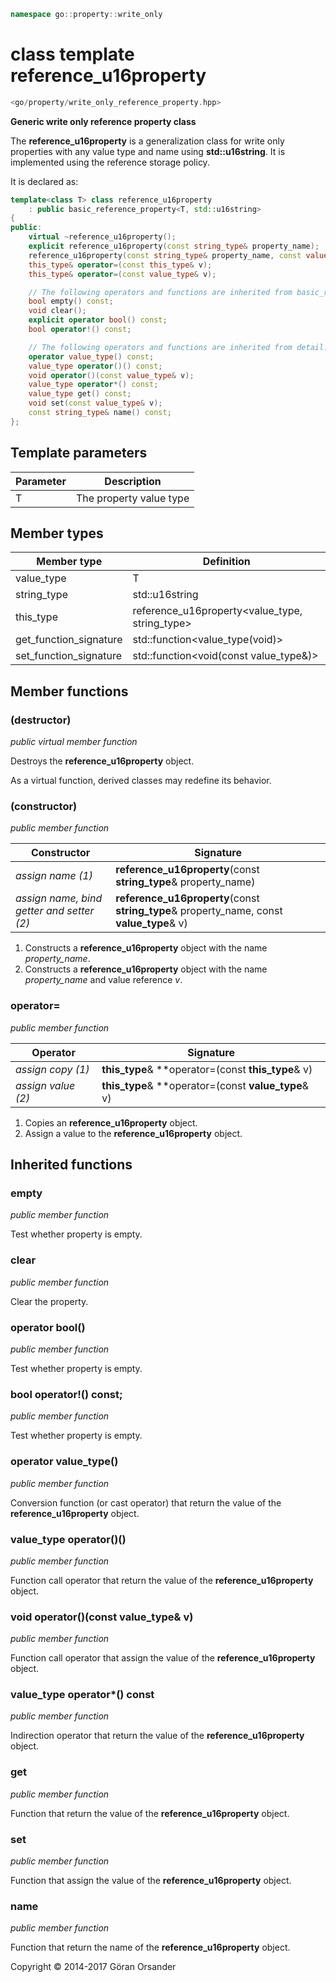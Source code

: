 ```c++
namespace go::property::write_only
```

# class template reference_u16property

```c++
<go/property/write_only_reference_property.hpp>
```

**Generic write only reference property class**

The **reference_u16property** is a generalization class for write only properties with any value type and name using **std::u16string**.
It is implemented using the reference storage policy.

It is declared as:

```c++
template<class T> class reference_u16property
    : public basic_reference_property<T, std::u16string>
{
public:
    virtual ~reference_u16property();
    explicit reference_u16property(const string_type& property_name);
    reference_u16property(const string_type& property_name, const value_type& v);
    this_type& operator=(const this_type& v);
    this_type& operator=(const value_type& v);

    // The following operators and functions are inherited from basic_reference_property<T, std::u16string>
    bool empty() const;
    void clear();
    explicit operator bool() const;
    bool operator!() const;

    // The following operators and functions are inherited from detail::property_base<T, policy::reference<T>, std::u16string>
    operator value_type() const;
    value_type operator()() const;
    void operator()(const value_type& v);
    value_type operator*() const;
    value_type get() const;
    void set(const value_type& v);
    const string_type& name() const;
};
```

## Template parameters

Parameter | Description
-|-
T | The property value type

## Member types

Member type | Definition
-|-
value_type | T
string_type | std::u16string
this_type | reference_u16property<value_type, string_type>
get_function_signature | std::function<value_type(void)>
set_function_signature | std::function<void(const value_type&)>

## Member functions

### (destructor)

*public virtual member function*

Destroys the **reference_u16property** object.

As a virtual function, derived classes may redefine its behavior.

### (constructor)

*public member function*

Constructor | Signature
-|-
*assign name (1)* | **reference_u16property**(const **string_type**& property_name)
*assign name, bind getter and setter (2)* | **reference_u16property**(const **string_type**& property_name, const **value_type**& v)

1. Constructs a **reference_u16property** object with the name *property_name*.
2. Constructs a **reference_u16property** object with the name *property_name* and value reference *v*.

### operator=

*public member function*

Operator | Signature
-|-
*assign copy (1)* | **this_type**& **operator=(const **this_type**& v)
*assign value (2)* | **this_type**& **operator=(const **value_type**& v)

1. Copies an **reference_u16property** object.
2. Assign a value to the **reference_u16property** object.

## Inherited functions

### empty

*public member function*

Test whether property is empty.

### clear

*public member function*

Clear the property.

### operator bool()

*public member function*

Test whether property is empty.

### bool operator!() const;

*public member function*

Test whether property is empty.

### operator value_type()

*public member function*

Conversion function (or cast operator) that return the value of the **reference_u16property** object.

### value_type operator()()

*public member function*

Function call operator that return the value of the **reference_u16property** object.

### void operator()(const value_type& v)

*public member function*

Function call operator that assign the value of the **reference_u16property** object.

### value_type operator*() const

*public member function*

Indirection operator that return the value of the **reference_u16property** object.

### get

*public member function*

Function that return the value of the **reference_u16property** object.

### set

*public member function*

Function that assign the value of the **reference_u16property** object.

### name

*public member function*

Function that return the name of the **reference_u16property** object.

Copyright &copy; 2014-2017 Göran Orsander
